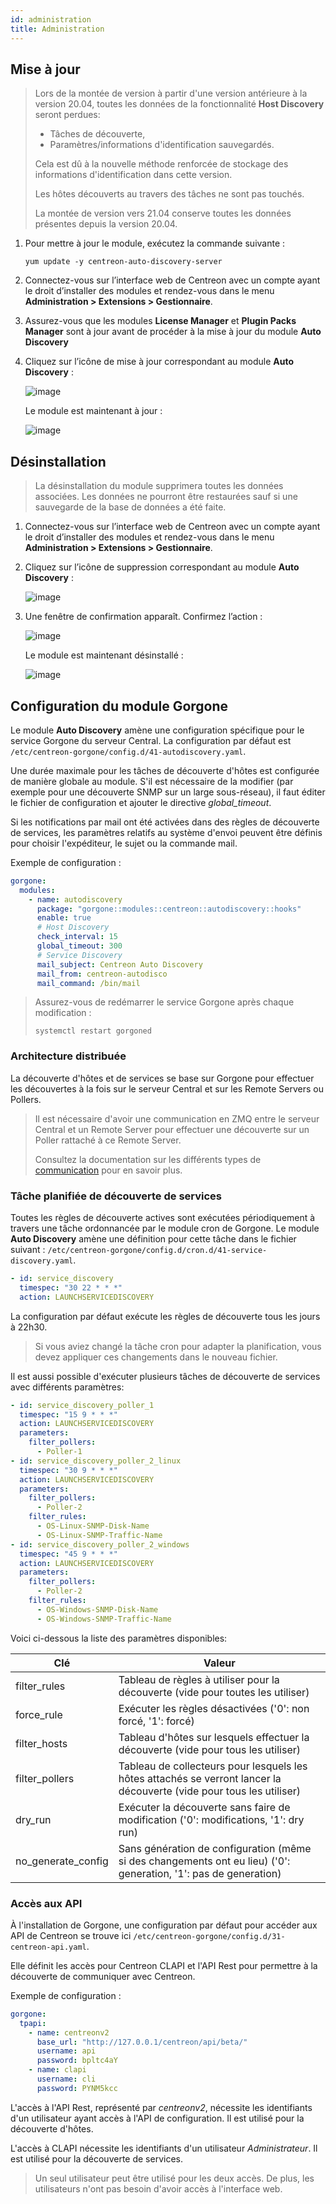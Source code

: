 ```yaml
---
id: administration
title: Administration
---
```


## Mise à jour

> Lors de la montée de version à partir d'une version antérieure à la version
> 20.04, toutes les données de la fonctionnalité **Host Discovery** seront
> perdues:
>
> - Tâches de découverte,
> - Paramètres/informations d'identification sauvegardés.
>
> Cela est dû à la nouvelle méthode renforcée de stockage des informations
> d'identification dans cette version.
>
> Les hôtes découverts au travers des tâches ne sont pas touchés.
>
> La montée de version vers 21.04 conserve toutes les données présentes depuis
> la version 20.04.

1. Pour mettre à jour le module, exécutez la commande suivante :

    ``` shell
    yum update -y centreon-auto-discovery-server
    ```

2. Connectez-vous sur l’interface web de Centreon avec un compte ayant le
droit d’installer des modules et rendez-vous dans le menu **Administration >
Extensions > Gestionnaire**.

3. Assurez-vous que les modules **License Manager** et **Plugin Packs Manager**
  sont à jour avant de procéder à la mise à jour du module **Auto Discovery**

3. Cliquez sur l’icône de mise à jour correspondant au module **Auto Discovery** :

    ![image](../../assets/monitoring/discovery/update.png)

    Le module est maintenant à jour :

    ![image](../../assets/monitoring/discovery/install-after.png)

## Désinstallation

> La désinstallation du module supprimera toutes les données associées. Les
> données ne pourront être restaurées sauf si une sauvegarde de la base de
> données a été faite.

1. Connectez-vous sur l’interface web de Centreon avec un compte ayant le
droit d’installer des modules et rendez-vous dans le menu **Administration >
Extensions > Gestionnaire**.

2. Cliquez sur l’icône de suppression correspondant au module **Auto Discovery** :

    ![image](../../assets/monitoring/discovery/install-after.png)

3. Une fenêtre de confirmation apparaît. Confirmez l’action :

    ![image](../../assets/monitoring/discovery/uninstall-popin.png)

    Le module est maintenant désinstallé :

    ![image](../../assets/monitoring/discovery/install-before.png)

## Configuration du module Gorgone

Le module **Auto Discovery** amène une configuration spécifique pour le service
Gorgone du serveur Central. La configuration par défaut est
`/etc/centreon-gorgone/config.d/41-autodiscovery.yaml`.

Une durée maximale pour les tâches de découverte d'hôtes est configurée de
manière globale au module. S'il est nécessaire de la modifier (par exemple pour
une découverte SNMP sur un large sous-réseau), il faut éditer le fichier
de configuration et ajouter le directive *global_timeout*.

Si les notifications par mail ont été activées dans des règles de découverte de
services, les paramètres relatifs au système d'envoi peuvent être définis pour
choisir l'expéditeur, le sujet ou la commande mail.

Exemple de configuration :

```yaml
gorgone:
  modules:
    - name: autodiscovery
      package: "gorgone::modules::centreon::autodiscovery::hooks"
      enable: true
      # Host Discovery
      check_interval: 15
      global_timeout: 300
      # Service Discovery
      mail_subject: Centreon Auto Discovery
      mail_from: centreon-autodisco
      mail_command: /bin/mail
```

> Assurez-vous de redémarrer le service Gorgone après chaque modification :
>
> ```shell
> systemctl restart gorgoned
> ```

### Architecture distribuée

La découverte d'hôtes et de services se base sur Gorgone pour effectuer les
découvertes à la fois sur le serveur Central et sur les Remote Servers ou
Pollers.

> Il est nécessaire d'avoir une communication en ZMQ entre le serveur Central
> et un Remote Server pour effectuer une découverte sur un Poller rattaché à ce
> Remote Server.
>
> Consultez la documentation sur les différents types de
> [communication](../monitoring-servers/communications) pour en savoir
> plus.

### Tâche planifiée de découverte de services

Toutes les règles de découverte actives sont exécutées périodiquement à travers
une tâche ordonnancée par le module cron de Gorgone. Le module **Auto
Discovery** amène une définition pour cette tâche dans le fichier suivant :
`/etc/centreon-gorgone/config.d/cron.d/41-service-discovery.yaml`.

```yaml
- id: service_discovery
  timespec: "30 22 * * *"
  action: LAUNCHSERVICEDISCOVERY
```

La configuration par défaut exécute les règles de découverte tous les jours à
22h30.

> Si vous aviez changé la tâche cron pour adapter la planification, vous
> devez appliquer ces changements dans le nouveau fichier.

Il est aussi possible d'exécuter plusieurs tâches de découverte de services
avec différents paramètres:

```yaml
- id: service_discovery_poller_1
  timespec: "15 9 * * *"
  action: LAUNCHSERVICEDISCOVERY
  parameters:
    filter_pollers:
      - Poller-1
- id: service_discovery_poller_2_linux
  timespec: "30 9 * * *"
  action: LAUNCHSERVICEDISCOVERY
  parameters:
    filter_pollers:
      - Poller-2
    filter_rules:
      - OS-Linux-SNMP-Disk-Name
      - OS-Linux-SNMP-Traffic-Name
- id: service_discovery_poller_2_windows
  timespec: "45 9 * * *"
  action: LAUNCHSERVICEDISCOVERY
  parameters:
    filter_pollers:
      - Poller-2
    filter_rules:
      - OS-Windows-SNMP-Disk-Name
      - OS-Windows-SNMP-Traffic-Name
```

Voici ci-dessous la liste des paramètres disponibles:

| Clé                  | Valeur                                                                                                               |
|----------------------|----------------------------------------------------------------------------------------------------------------------|
| filter\_rules        | Tableau de règles à utiliser pour la découverte (vide pour toutes les utiliser)                                      |
| force\_rule          | Exécuter les règles désactivées ('0': non forcé, '1': forcé)                                                         |
| filter\_hosts        | Tableau d'hôtes sur lesquels effectuer la découverte (vide pour tous les utiliser)                                   |
| filter\_pollers      | Tableau de collecteurs pour lesquels les hôtes attachés se verront lancer la découverte (vide pour tous les utiliser) |
| dry\_run             | Exécuter la découverte sans faire de modification ('0': modifications, '1': dry run)                                 |
| no\_generate\_config | Sans génération de configuration (même si des changements ont eu lieu) ('0': generation, '1': pas de generation)     |

### Accès aux API

À l'installation de Gorgone, une configuration par défaut pour accéder aux API
de Centreon se trouve ici `/etc/centreon-gorgone/config.d/31-centreon-api.yaml`.

Elle définit les accès pour Centreon CLAPI et l'API Rest pour permettre à la
découverte de communiquer avec Centreon.

Exemple de configuration :

```yaml
gorgone:
  tpapi:
    - name: centreonv2
      base_url: "http://127.0.0.1/centreon/api/beta/"
      username: api
      password: bpltc4aY
    - name: clapi
      username: cli
      password: PYNM5kcc
```

L'accès à l'API Rest, représenté par *centreonv2*, nécessite les identifiants
d'un utilisateur ayant accès à l'API de configuration. Il est utilisé
pour la découverte d'hôtes.

L'accès à CLAPI nécessite les identifiants d'un utilisateur *Administrateur*.
Il est utilisé pour la découverte de services.

> Un seul utilisateur peut être utilisé pour les deux accès. De plus, les
> utilisateurs n'ont pas besoin d'avoir accès à l'interface web.
